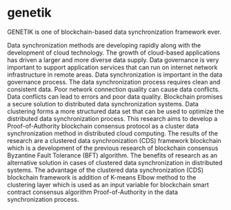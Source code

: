 # genetik
GENETIK is one of blockchain-based data synchronization framework ever.

Data synchronization methods are developing rapidly along with the development of cloud technology. The growth of cloud-based applications has driven a larger and more diverse data supply. Data governance is very important to support application services that can run on internet network infrastructure in remote areas. Data synchronization is important in the data governance process. The data synchronization process requires clean and consistent data. Poor network connection quality can cause data conflicts. Data conflicts can lead to errors and poor data quality. Blockchain promises a secure solution to distributed data synchronization systems. Data clustering forms a more structured data set that can be used to optimize the distributed data synchronization process. This research aims to develop a Proof-of-Authority blockchain consensus protocol as a cluster data synchronization method in distributed cloud computing. The results of the research are a clustered data synchronization (CDS) framework blockchain which is a development of the previous research of blockchain consensus Byzantine Fault Tolerance (BFT) algorithm. The benefits of research as an alternative solution in cases of clustered data synchronization in distributed systems. The advantage of the clustered data synchronization (CDS) blockchain framework is addition of K-means Elbow method to the clustering layer which is used as an input variable for blockchain smart contract consensus algorithm Proof-of-Authority in the data synchronization process.

